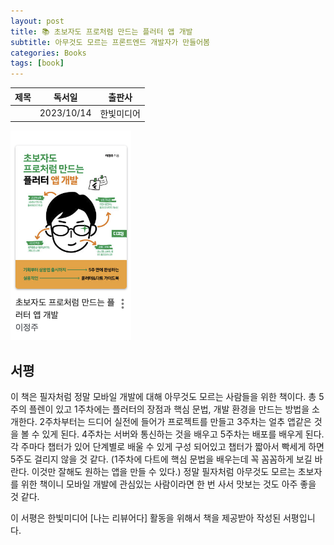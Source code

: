 ```yaml
---
layout: post
title: 📚 초보자도 프로처럼 만드는 플러터 앱 개발
subtitle: 아무것도 모르는 프론트엔드 개발자가 만들어봄
categories: Books
tags: [book]
---
```


|      제목       |   독서일   |  출판사  |
| :-------------: | :--------: | :------: |
|  | 2023/10/14 | 한빛미디어 |

![초보자도 프로처럼 만드는 플러터 앱 개발](/assets/images/posts/flutter_book.png)

## 서평

이 책은 필자처럼 정말 모바일 개발에 대해 아무것도 모르는 사람들을 위한 책이다. 총 5주의 플렌이 있고 1주차에는 플러터의 장점과 핵심 문법, 개발 환경을 만드는 방법을 소개한다.
2주차부터는 드디어 실전에 들어가 프로젝트를 만들고 3주차는 얼추 앱같은 것을 볼 수 있게 된다. 4주차는 서버와 통신하는 것을 배우고 5주차는 배포를 배우게 된다. 각 주마다 챕터가 있어 단계별로 배울 수 있게 구성 되어있고 챕터가 짧아서 빡세게 하면 5주도 걸리지 않을 것 같다. (1주차에 다트에 핵심 문법을 배우는데 꼭 꼼꼼하게 보길 바란다. 이것만 잘해도 원하는 앱을 만들 수 있다.) 정말 필자처럼 아무것도 모르는 초보자를 위한 책이니 모바일 개발에 관심있는 사람이라면 한 번 사서 맛보는 것도 아주 좋을 것 같다.

이 서평은 한빛미디어 [나는 리뷰어다] 활동을 위해서 책을 제공받아 작성된 서평입니다.
